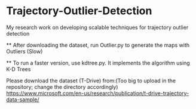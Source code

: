 # Trajectory-Outlier-Detection
My research work on developing scalable techniques for trajectory outlier detection


** After downloading the dataset, run Outlier.py to generate the maps with Outliers (Slow)

** To run a faster version, use kdtree.py. It implements the algorithm using K-D Trees

Please download the dataset (T-Drive) from:(Too big to upload in the repository; change the directory accordingly)
https://www.microsoft.com/en-us/research/publication/t-drive-trajectory-data-sample/
